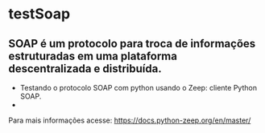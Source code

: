 # testSoap
## SOAP é um protocolo para troca de informações estruturadas em uma plataforma descentralizada e distribuída.
- Testando o protocolo SOAP com python usando o Zeep: cliente Python SOAP.
-
Para mais informações acesse: https://docs.python-zeep.org/en/master/
